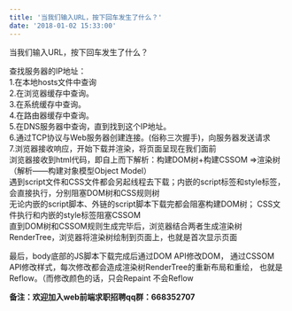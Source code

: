 ```yaml
---
title: '当我们输入URL，按下回车发生了什么？'
date: '2018-01-02 15:33:00'
---   
```

当我们输入URL，按下回车发生了什么？  
  
查找服务器的IP地址：  
1.在本地hosts文件中查询  
2.在浏览器缓存中查询。  
3.在系统缓存中查询。  
4.在路由器缓存中查询。  
5.在DNS服务器中查询，直到找到这个IP地址。  
6.通过TCP协议与Web服务器创建连接。(俗称三次握手)，向服务器发送请求  
7.浏览器接收响应，开始下载并渲染，将页面呈现在我们面前  
 浏览器接收到html代码，即自上而下解析：构建DOM树+构建CSSOM =>渲染树（解析——构建对象模型Object Model）  
 遇到script文件和CSS文件都会另起线程去下载；内嵌的script标签和style标签，会直接执行，分别阻塞DOM树和CSS规则树  
 无论内嵌的script脚本、外链的script脚本下载完都会阻塞构建DOM树； CSS文件执行和内嵌的style标签阻塞CSSOM  
 直到DOM树和CSSOM规则生成完毕后，浏览器结合两者生成渲染树RenderTree，浏览器将渲染树绘制到页面上，也就是首次显示页面  

最后，body底部的JS脚本下载完成后通过DOM API修改DOM， 通过CSSOM API修改样式，每次修改都会造成渲染树RenderTree的重新布局和重绘， 也就是Reflow。（而修改颜色的话，只会Repaint 不会Reflow

****备注**：欢迎加入web前端求职招聘qq群：**668352707****